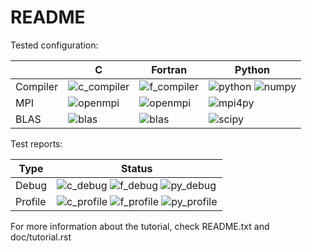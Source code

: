 # README

Tested configuration:

|           | C   | Fortran | Python |
| ---       | --- | ---     | ---    |
| Compiler  | ![c_compiler](https://img.shields.io/badge/gcc-9.4.0-blue) | ![f_compiler](https://img.shields.io/badge/gfortran-9.4.0-blue) | ![python](https://img.shields.io/badge/python-3.8.4-blue) ![numpy](https://img.shields.io/badge/numpy-1.23.1-blue) |
| MPI       | ![openmpi](https://img.shields.io/badge/openmpi-4.0.3-blue) | ![openmpi](https://img.shields.io/badge/openmpi-4.0.3-blue) | ![mpi4py](https://img.shields.io/badge/mpi4py-3.1.3-blue) |
| BLAS      | ![blas](https://img.shields.io/badge/blas-3.9.0-blue) | ![blas](https://img.shields.io/badge/blas-3.9.0-blue) | ![scipy](https://img.shields.io/badge/scipy-1.9.0-blue) |

Test reports:

| Type      | Status |
| ---       | ---    |
| Debug     | ![c_debug](https://img.shields.io/badge/C-pass-green) ![f_debug](https://img.shields.io/badge/Fortran-pass-green) ![py_debug](https://img.shields.io/badge/Python-pass-green) |
| Profile   | ![c_profile](https://img.shields.io/badge/C-pass-green) ![f_profile](https://img.shields.io/badge/Fortran-pass-green) ![py_profile](https://img.shields.io/badge/Python-pass-green) |

For more information about the tutorial, check README.txt and doc/tutorial.rst
